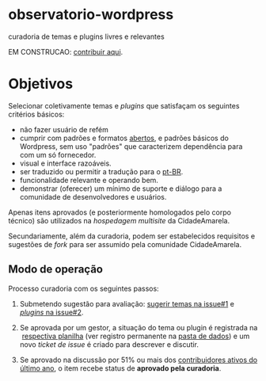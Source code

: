 # observatorio-wordpress
curadoria de temas e plugins livres e relevantes

EM CONSTRUCAO: [contribuir aqui](https://docs.google.com/spreadsheets/d/1teHDO1BcFgCM64JCdZRwzTPFhX2vwYf_6wk5HFRnYMU/).

# Objetivos

Selecionar coletivamente temas e *plugins* que satisfaçam os seguintes critérios básicos:

* não fazer usuário de refém
* cumprir com padrões e formatos [abertos](http://opendefinition.org/od/2.0/pt-br/), e padrões básicos do Wordpress, sem uso "padrões" que caracterizem dependência para com um só fornecedor. 
* visual e interface razoáveis.
* ser traduzido ou permitir a tradução para o [pt-BR](https://www.wikidata.org/wiki/Q750553).
* funcionalidade relevante e operando bem.
* demonstrar (oferecer) um mínimo de suporte e diálogo para a comunidade de desenvolvedores e usuários.

Apenas itens aprovados (e posteriormente homologados pelo corpo técnico) são utilizados na *hospedagem multisite* da CidadeAmarela.

Secundariamente, além da curadoria, podem ser estabelecidos requisitos e sugestões de *fork* para ser assumido pela comunidade CidadeAmarela.

## Modo de operação 
Processo curadoria com os seguintes passos:

1. Submetendo sugestão para avaliação: [sugerir temas na issue#1](https://github.com/CidadeAmarela/observatorio-wordpress/issues/1) e [*plugins* na issue#2](https://github.com/CidadeAmarela/observatorio-wordpress/issues/2).

2. Se aprovada por um gestor, a situação do tema ou plugin é registrada na  [respectiva planilha](https://docs.google.com/spreadsheets/d/1teHDO1BcFgCM64JCdZRwzTPFhX2vwYf_6wk5HFRnYMU/) (ver registro permanente na [pasta de dados](data)) e um novo *ticket de issue* é criado para descrever e discutir.

3. Se aprovado na discussão por 51% ou mais dos [contribuidores ativos do último ano](https://github.com/CidadeAmarela/observatorio-wordpress/graphs/contributors), o item recebe status de **aprovado pela curadoria**.

